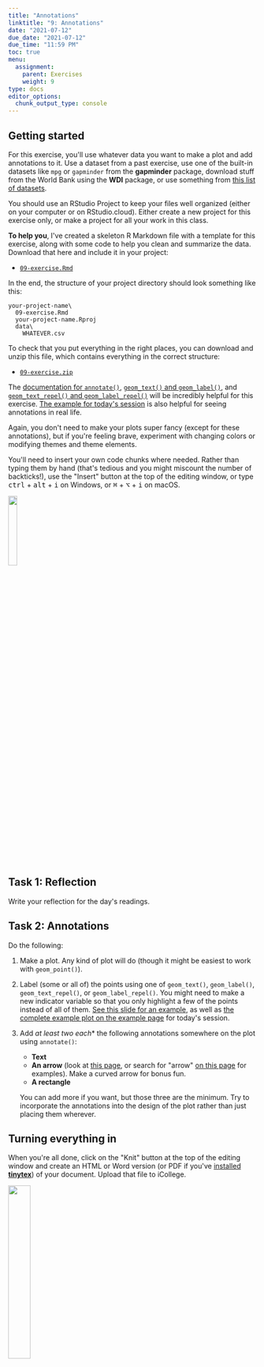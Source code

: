 ```yaml
---
title: "Annotations"
linktitle: "9: Annotations"
date: "2021-07-12"
due_date: "2021-07-12"
due_time: "11:59 PM"
toc: true
menu:
  assignment:
    parent: Exercises
    weight: 9
type: docs
editor_options: 
  chunk_output_type: console
---
```


## Getting started

For this exercise, you'll use whatever data you want to make a plot and add annotations to it. Use a dataset from a past exercise, use one of the built-in datasets like `mpg` or `gapminder` from the **gapminder** package, download stuff from the World Bank using the **WDI** package, or use something from [this list of datasets](/resource/data/).

You should use an RStudio Project to keep your files well organized (either on your computer or on RStudio.cloud). Either create a new project for this exercise only, or make a project for all your work in this class.

**To help you**, I've created a skeleton R Markdown file with a template for this exercise, along with some code to help you clean and summarize the data. Download that here and include it in your project:

- [<i class="fab fa-r-project"></i> `09-exercise.Rmd`](/projects/09-exercise/09-exercise.Rmd)

In the end, the structure of your project directory should look something like this:

```text
your-project-name\
  09-exercise.Rmd
  your-project-name.Rproj
  data\
    WHATEVER.csv
```

To check that you put everything in the right places, you can download and unzip this file, which contains everything in the correct structure:

- [<i class="fas fa-file-archive"></i> `09-exercise.zip`](/projects/09-exercise.zip)

The [documentation for `annotate()`](https://ggplot2.tidyverse.org/reference/annotate.html), [`geom_text()` and `geom_label()`](https://ggplot2.tidyverse.org/reference/geom_text.html), and [`geom_text_repel()` and `geom_label_repel()`](https://cran.r-project.org/web/packages/ggrepel/vignettes/ggrepel.html) will be incredibly helpful for this exercise. [The example for today's session](/example/09-example/) is also helpful for seeing annotations in real life.

Again, you don't need to make your plots super fancy (except for these annotations), but if you're feeling brave, experiment with changing colors or modifying themes and theme elements.

You'll need to insert your own code chunks where needed. Rather than typing them by hand (that's tedious and you might miscount the number of backticks!), use the "Insert" button at the top of the editing window, or type <kbd>ctrl</kbd> + <kbd>alt</kbd> + <kbd>i</kbd> on Windows, or <kbd>⌘</kbd> + <kbd>⌥</kbd> + <kbd>i</kbd> on macOS.

<img src="/img/assignments/insert-chunk-button.png" width="19%" />

## Task 1: Reflection

Write your reflection for the day's readings.


## Task 2: Annotations

Do the following:

1. Make a plot. Any kind of plot will do (though it might be easiest to work with `geom_point()`).

2. Label (some or all of) the points using one of `geom_text()`, `geom_label()`, `geom_text_repel()`, or `geom_label_repel()`. You might need to make a new indicator variable so that you only highlight a few of the points instead of all of them. [See this slide for an example](hslides/09-slides.html#29), as well as [the complete example plot on the example page](/example/09-example/) for today's session.

3. Add *at least two each** the following annotations somewhere on the plot using `annotate()`:

    - **Text**
    - **An arrow** (look at [this page](https://www.r-graph-gallery.com/233-add-annotations-on-ggplot2-chart.html), or search for "arrow" [on this page](https://ggplot2-book.org/annotations.html) for examples). Make a curved arrow for bonus fun.
    - **A rectangle**
    
    You can add more if you want, but those three are the minimum. Try to incorporate the annotations into the design of the plot rather than just placing them wherever.


## Turning everything in

When you're all done, click on the "Knit" button at the top of the editing window and create an HTML or Word version (or PDF if you've [installed **tinytex**](/resource/install/#install-tinytex)) of your document. Upload that file to iCollege.

<img src="/img/assignments/knit-button.png" width="30%" />
